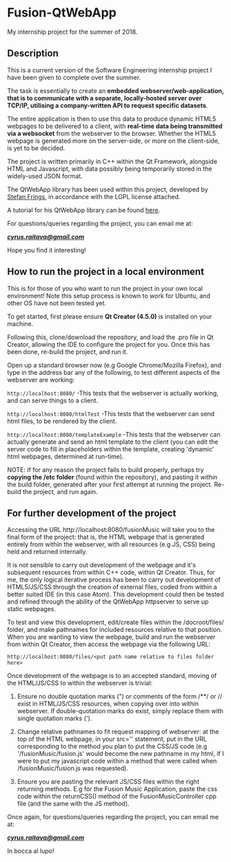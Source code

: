 # Fusion-QtWebApp

My internship project for the summer of 2018.

## Description

This is a current version of the Software Engineering internship project I have been given to complete over the summer. 

The task is essentially to create an **embedded webserver/web-application, that is to communicate with a separate, locally-hosted server over TCP/IP, utilising a company-written API to request specific datasets**. 

The entire application is then to use this data to produce dynamic HTML5 webpages to be delivered to a client, with **real-time data being transmitted via a websocket** from the webserver to the browser. Whether the HTML5 webpage is generated more on the server-side, or more on the client-side, is yet to be decided.

The project is written primarily in C++ within the Qt Framework, alongside HTML and Javascript, with data possibly being temporarily stored in the widely-used JSON format. 


The QtWebApp library has been used within this project, developed by [Stefan Frings](http://stefanfrings.de/qtwebapp/index-en.html), in accordance with the LGPL license attached.

A tutorial for his QtWebApp library can be found [here](http://stefanfrings.de/qtwebapp/tutorial/index.html).

For questions/queries regarding the project, you can email me at:

_**cyrus.raitava@gmail.com**_

Hope you find it interesting!

## How to run the project in a local environment

This is for those of you who want to run the project in your own local environment! Note this setup process is known to work for Ubuntu, and other OS have not been tested yet.

To get started, first please ensure **Qt Creator (4.5.0)** is installed on your machine.

Following this, clone/download the repository, and load the .pro file in Qt Creator, allowing the IDE to configure the project for you. Once this has been done, re-build the project, and run it.

Open up a standard browser now (e.g Google Chrome/Mozilla Firefox), and type in the address bar any of the following, to test different aspects of the webserver are working:

`http://localhost:8080/` -This tests that the webserver is actually working, and can serve things to a client.

`http://localhost:8080/htmlTest` -This tests that the webserver can send html files, to be rendered by the client.

`http://localhost:8080/templateExample` -This tests that the webserver can actually generate and send an html template to the client (you can edit the server code to fill in placeholders within the template, creating 'dynamic' html webpages, determined at run-time).

NOTE: if for any reason the project fails to build properly, perhaps try **copying the /etc folder** (found within the repository), and pasting it _within_ the build folder, generated after your first attempt at running the project. Re-build the project, and run again.

## For further development of the project

Accessing the URL http://localhost:8080/fusionMusic will take you to the final form of the project: that is, the HTML webpage that is generated entirely from within the webserver, with all resources (e.g JS, CSS) being held and returned internally.

It is not sensible to carry out development of the webpage and it's subsequent resources from within C++ code, within Qt Creator. Thus, for me, the only logical iterative process has been to carry out development of HTML5/JS/CSS through the creation of external files, coded from within a better suited IDE (in this case Atom). This development could then be tested and refined through the ability of the QtWebApp httpserver to serve up static webpages.

To test and view this development, edit/create files within the /docroot/files/ folder, and make pathnames for included resources relative to that position. When you are wanting to view the webpage, build and run the webserver from within Qt Creator, then access the webpage via the following URL:

`http://localhost:8080/files/<put path name relative to files folder here>`

Once development of the webpage is to an accepted standard, moving of the HTML/JS/CSS to within the webserver is trivial:

1. Ensure no double quotation marks (") or comments of the form /**/ or // exist in HTML/JS/CSS resources, when copying over into within webserver. If double-quotation marks do exist, simply replace them with single quotation marks (').

2. Change relative pathnames to fit request mapping of webserver: at the top of the HTML webpage, in your src='' statement, put in the URL corresponding to the method you plan to put the CSS/JS code (e.g '/fusionMusic/fusion.js' would become the new pathname in my html, if I were to put my javascript code within a method that were called when /fusionMusic/fusion.js was requested).

3. Ensure you are pasting the relevant JS/CSS files within the right returning methods. E.g for the Fusion Music Application, paste the css code within the returnCSS() method of the FusionMusicController cpp file (and the same with the JS method). 

Once again, for questions/queries regarding the project, you can email me at:

_**cyrus.raitava@gmail.com**_

In bocca al lupo!


